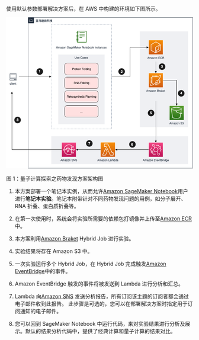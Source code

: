 使用默认参数部署解决方案后，在 AWS 中构建的环境如下图所示。

![architecture](./images/architecture.png)

图 1：量子计算探索之药物发现方案架构图

1. 本方案部署一个笔记本实例，从而允许[Amazon SageMaker Notebook](https://docs.aws.amazon.com/sagemaker/latest/dg/nbi.html)用户进行**笔记本实验**。笔记本附带针对不同药物发现问题的用例，如分子展开、RNA 折叠、蛋白质折叠等。

2. 在第一次使用时，系统会将实验所需要的依赖包打镜像并上传至[Amazon ECR][ecr]中。

3. 本方案利用[Amazon Braket][braket] Hybrid Job 进行实验。

4. 实验结果将存在 Amazon S3 中。

5. 一次实验运行多个 Hybrid Job，在 Hybrid Job 完成触发[Amazon EventBridge][eventbridge]中的事件。

6. Amazon EventBridge 触发的事件将被发送到 Lambda 进行分析和汇总。

7. Lambda 向[Amazon SNS][sns] 发送分析报告，所有订阅该主题的订阅者都会通过电子邮件收到此报告。 此步骤是可选的，您可以在部署解决方案时指定用于订阅通知的电子邮件。

8. 您可以回到 SageMaker Notebook 中运行代码，来对实验结果进行分析及展示。默认的结果分析代码中，提供了经典计算和量子计算的结果对比。

[sagemaker]: https://aws.amazon.com/sagemaker/
[braket]: https://aws.amazon.com/braket/
[ecr]: https://aws.amazon.com/ecr/
[s3]: https://aws.amazon.com/s3/
[eventbridge]: https://aws.amazon.com/eventbridge/
[sns]: https://aws.amazon.com/sns/
